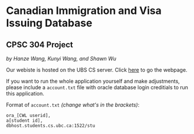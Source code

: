# Canadian Immigration and Visa Issuing Database
## CPSC 304 Project
_by Hanze Wang, Kunyi Wang, and Shawn Wu_

Our webiste is hosted on the UBS CS server. Click [here](https://www.students.cs.ubc.ca/~shawnxhw/index.php) to go the webpage. 

If you want to run the whole application yourself and make adjustments, please include a `account.txt` file with oracle database login creditials to run this application.

Format of `account.txt` *(change what's in the brackets)*:
```
ora_[CWL userid],
a[student id],
dbhost.students.cs.ubc.ca:1522/stu
```
